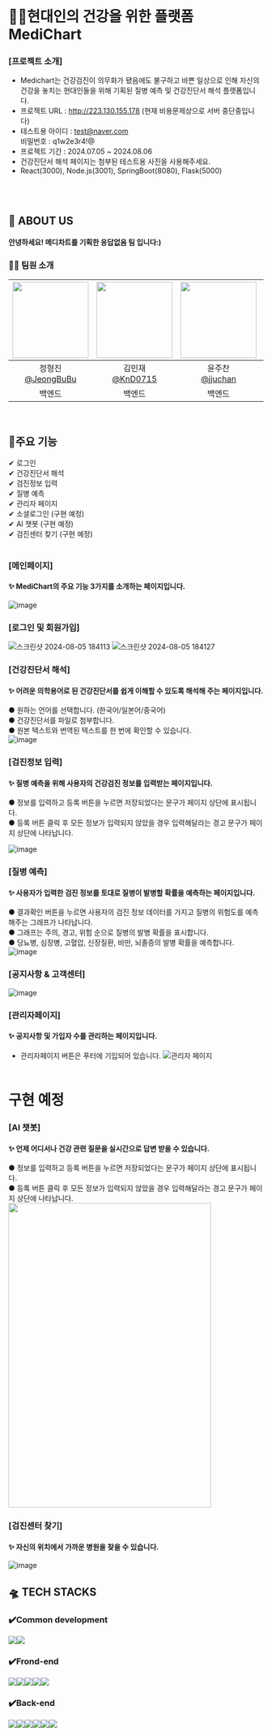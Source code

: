 # 🧑‍⚕️현대인의 건강을 위한 플랫폼 MediChart 
### [프로젝트 소개] 
- Medichart는 건강검진이 의무화가 됐음에도 불구하고 바쁜 일상으로 인해 자신의 건강을 놓치는 현대인들을 위해 기획된 질병 예측 및 건강진단서 해석 플랫폼입니다.
- 프로젝트 URL : http://223.130.155.178 (현재 비용문제상으로 서버 중단중입니다)
- 테스트용 아이디 : test@naver.com <br/>
비밀번호 : q1w2e3r4!@
- 프로젝트 기간 : 2024.07.05 ~ 2024.08.06
- 건강진단서 해석 페이지는 첨부된 테스트용 사진을 사용해주세요.
- React(3000), Node.js(3001), SpringBoot(8080), Flask(5000)

</br></br>
## :blue_heart: ABOUT US
#### 안녕하세요! 메디차트를 기획한 응답없음 팀 입니다:) 


### 👨‍💻 팀원 소개
|<img src="https://avatars.githubusercontent.com/u/112332792?v=4" width="150" height="150"/>|<img src="https://avatars.githubusercontent.com/u/163969011?v=4" width="150" height="150"/>|<img src="https://avatars.githubusercontent.com/u/163832764?v=4" width="150" height="150"/>|<img src="https://avatars.githubusercontent.com/u/130521454?v=4" width="150" height="150"/>|<img src="https://avatars.githubusercontent.com/u/102974568?v=4" width="150" height="150"/>|<img src="https://avatars.githubusercontent.com/u/164338512?v=4" width="150" height="150"/>|
|:-:|:-:|:-:|:-:|:-:|:-:|
|정형진<br/>[@JeongBuBu](https://github.com/JeongBuBu)|김민재<br/>[@KnD0715](https://github.com/KnD0715)|윤주찬<br/>[@jjuchan](https://github.com/jjuchan)|이태현<br/>[@judgerTH](https://github.com/judgerTH)|박계영<br/>[@himelons](https://github.com/himelons)|최혜빈<br/>[@h9421](https://github.com/h9421)|
|백엔드|백엔드|백엔드|백엔드/프론트엔드|프론트엔드|프론트엔드|

</br>

## :round_pushpin:주요 기능 
✔ 로그인</br>
✔ 건강진단서 해석</br>
✔ 검진정보 입력</br>
✔ 질병 예측</br>
✔ 관리자 페이지</br>
✔ 소셜로그인 (구현 예정)</br>
✔ AI 챗봇 (구현 예정)</br>
✔ 검진센터 찾기 (구현 예정)</br>
</br>
### [메인페이지]
 #### ✨  MediChart의 주요 기능 3가지를 소개하는 페이지입니다. 
![image](https://github.com/user-attachments/assets/b14b2326-5f00-465b-a72c-ad3b98bfdb9f)

### [로그인 및 회원가입]
![스크린샷 2024-08-05 184113](https://github.com/user-attachments/assets/f6520993-f2f5-49e5-9423-83ad66963b08)
![스크린샷 2024-08-05 184127](https://github.com/user-attachments/assets/d84c89d9-10a2-4252-bb50-3854d975daa6)

### [건강진단서 해석] 
 #### ✨ 어려운 의학용어로 된 건강진단서를 쉽게 이해할 수 있도록 해석해 주는 페이지입니다.<br/> 
 ● 원하는 언어를 선택합니다. (한국어/일본어/중국어) <br/>
 ● 건강진단서를 파일로 첨부합니다.<br/>
 ● 원본 텍스트와 번역된 텍스트를 한 번에 확인할 수 있습니다.<br/>
![image](https://github.com/user-attachments/assets/bc9c91f9-f191-4b02-897d-2e3a8115fe0b) 
### [검진정보 입력] 
 #### ✨ 질병 예측을 위해 사용자의 건강검진 정보를 입력받는 페이지입니다.
  ● 정보를 입력하고 등록 버튼을 누르면 저장되었다는 문구가 페이지 상단에 표시됩니다.<br/>
 ● 등록 버튼 클릭 후 모든 정보가 입력되지 않았을 경우 입력해달라는 경고 문구가 페이지 상단에 나타납니다.
 
![image](https://github.com/user-attachments/assets/a01969c4-aebb-4c45-9120-b526b34c2738)
###  [질병 예측]
#### ✨ 사용자가 입력한 검진 정보를 토대로 질병이 발병할 확률을 예측하는 페이지입니다.
● 결과확인 버튼을 누르면 사용자의 검진 정보 데이터를 가지고 질병의 위험도를 예측해주는 그래프가 나타납니다.<br/>
● 그래프는 주의, 경고, 위험 순으로 질병의 발병 확률을 표시합니다.<br/>
● 당뇨병, 심장병, 고혈압, 신장질환, 비만, 뇌졸증의 발병 확률을 예측합니다.
![image](https://github.com/user-attachments/assets/ca8d020b-3aba-4e12-a468-c80fedcf91d5) 

###  [공지사항 & 고객센터]
![image](https://github.com/user-attachments/assets/e6221bc6-ae70-4ea7-bd60-5282c99eee4f)

###  [관리자페이지]
#### ✨ 공지사항 및 가입자 수를 관리하는 페이지입니다.
- 관리자페이지 버튼은 푸터에 기입되어 있습니다.
![관리자 페이지](https://github.com/user-attachments/assets/3fe31b03-b6d3-4fde-bc39-1665f5e28b2b)
</br></br>

# 구현 예정

###  [AI 챗봇]
#### ✨ 언제 어디서나 건강 관련 질문을 실시간으로 답변 받을 수 있습니다.
● 정보를 입력하고 등록 버튼을 누르면 저장되었다는 문구가 페이지 상단에 표시됩니다. <br/>
● 등록 버튼 클릭 후 모든 정보가 입력되지 않았을 경우 입력해달라는 경고 문구가 페이지 상단에 나타납니다.<br/>
<img src="https://github.com/user-attachments/assets/42b3d121-071c-4a7d-ab18-96a439de2b9b" width="400" height="600"/>

###  [검진센터 찾기]
#### ✨ 자신의 위치에서 가까운 병원을 찾을 수 있습니다.
![image](https://github.com/user-attachments/assets/92eb5c97-8c7d-48e0-9615-ff7fac7434fa)

## 🛸 TECH STACKS
### ✔️Common development
<img src="https://img.shields.io/badge/github-181717?style=for-the-badge&logo=github&logoColor=white"><img src="https://img.shields.io/badge/git-F05032?style=for-the-badge&logo=git&logoColor=white">
### ✔️Frond-end

<img src="https://img.shields.io/badge/React-61DAFB?style=for-the-badge&logo=React&logoColor=black"><img src="https://img.shields.io/badge/Css-1572B6?style=for-the-badge&logo=Css&logoColor=white"><img src="https://img.shields.io/badge/html5-E34F26?style=for-the-badge&logo=html5&logoColor=white"><img src="https://img.shields.io/badge/javascript-F7DF1E?style=for-the-badge&logo=javascript&logoColor=black"><img src="https://img.shields.io/badge/VSCode-4479A1?style=for-the-badge&logo=VSCode&logoColor=white">
### ✔️Back-end
<img src="https://img.shields.io/badge/mysql-4479A1?style=for-the-badge&logo=mysql&logoColor=white"><img src="https://img.shields.io/badge/node.js-339933?style=for-the-badge&logo=Node.js&logoColor=white"><img src="https://img.shields.io/badge/java-007396?style=for-the-badge&logo=java&logoColor=white"><img src="https://img.shields.io/badge/python-3776AB?style=for-the-badge&logo=python&logoColor=white"><img src="https://img.shields.io/badge/flask-000000?style=for-the-badge&logo=flask&logoColor=white"><img src="https://img.shields.io/badge/spring-6DB33F?style=for-the-badge&logo=spring&logoColor=white">




